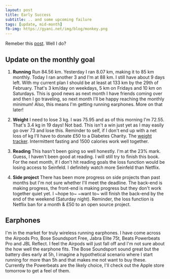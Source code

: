 ```yaml
---
layout: post
title: Early Success
subtitle: .. and some upcoming failure
tags: [update, mid-month]
fb-img: https://gyani.net/img/blog/monkey.png
---
```


Remeber this [post](https://gyani.net/blog/february-2020/). Well I do?

## Update on the monthly goal

1. **Running** Run 84.56 km. Yesterday I ran 8.07 km, making it to 85 km monthly. Today I ran another 3 and I'm at 88 km. I still have about 9 days left. With my current plan I should be at least at 133 km by the 29th of February. That's 3 km/day on weekdays, 5 km on Fridays and 10 km on Saturdays. This is good news as next month I have friends coming over and then I go traveling, so next month I'll be happy reaching the monthly minimum! Also, this means I'm getting running earphones. More on that later!

2. **Weight** I need to lose 3 kg. I was 75.95 and as of this morning I'm 72.55. That's 3.4 kg in 19 days! Not bad. This isn't a win just yet as I may easily go over 73 and lose this. Reminder to self, if I don't end up with a net loss of  kg I'll have to donate £50 to a Diabetes Charity. The [weight tracker](https://docs.google.com/spreadsheets/d/1F9tNhLqFucJYI8k_E6RKWnmQGYYbL7yzykx9oZAOV5c/edit?usp=sharing). Intermittent fasting and 1500 calories work well together.

3. **Reading** This hasn't been going so well honestly. I'm at the 23% mark. Guess, I haven't been good at reading. I will still try to finish this book. For the next month, if I don't hit reading goals the loss function would be losing access to Seinfeld. I definitely watch more Seinfeld than Netflix.

4. **Side project** There has been more progress on side projects than past months but I'm not sure whether I'll meet the deadline. The back-end is making progress, the front-end is making progress but they don't work together quiet yet. I ~hope to~ ~want to~ will finish the back-end by the end of the weekend (Saturday night). Reminder, the loss function is Netflix ban for a month & £50 to an open source project.


## Earphones

I'm in the market for truly wireless running earphones. I have come across the Airpods Pro, Bose Soundsport Free, Jabra Elite 75t, Beats Powerbeats Pro and JBL Reflect. I feel the Airpods will just fall off and I'm not sure about the how well the earphone fits. The Bose Soundsport sound great but the battery dies early at 5h, I imagine a hypothetical scenario where I start running for more than 5h and that makes me not want to buy these. Currently the Powerbeats are the likely choice, I'll check out the Apple store tomorrow to get a feel of them.